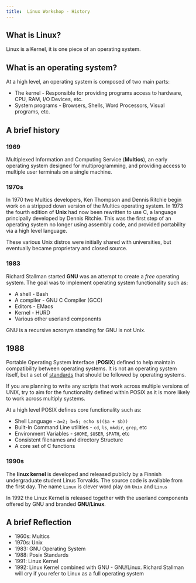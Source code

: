 ```yaml
---
title:  Linux Workshop - History
---
```


## What is Linux?

Linux is a Kernel, it is one piece of an operating system.

## What is an operating system?

At a high level, an operating system is composed of two main parts:

* The kernel - Responsible for providing programs access to hardware, CPU, RAM, I/O Devices, etc.
* System programs - Browsers, Shells, Word Processors, Visual programs, etc.

## A brief history

### 1969

Multiplexed Information and Computing Service (**Multics**), an early operating system designed
for multiprogramming, and providing access to multiple user terminals on a single machine.

### 1970s

In 1970 two Multics developers, Ken Thompson and Dennis Ritchie begin work on a stripped down version
of the Multics operating system. In 1973 the fourth edition of **Unix** had now been rewritten to use C,
a language principally developed by Dennis Ritchie. This was the first step of an operating system
no longer using assembly code, and provided portability via a high level language.

These various Unix distros were initially shared with universities, but eventually became proprietary and closed
source.

### 1983

Richard Stallman started **GNU** was an attempt to create a _free_ operating system. The goal was to implement operating
system functionality such as:

* A shell - Bash
* A compiler - GNU C Compiler (GCC)
* Editors - EMacs
* Kernel - HURD
* Various other userland components

GNU is a recursive acronym standing for GNU is not Unix.

## 1988

Portable Operating System Interface (**POSIX**) defined to help maintain compatibility between
operating systems. It is not an operating system itself, but a set of [standards](http://pubs.opengroup.org/onlinepubs/9699919799/)
that should be followed by operating systems.

If you are planning to write any scripts that work across multiple versions of
UNIX, try to aim for the functionality defined within POSIX as it is more likely to work across
multiply systems.

At a high level POSIX defines core functionality such as:

* Shell Language - `a=2; b=5; echo $(($a + $b))`
* Built-In Command Line utilities - `cd`, `ls`, `mkdir`, `grep`, etc
* Environment Variables - `$HOME`, `$USER`, `$PATH`, etc
* Consistent filenames and directory Structure
* A core set of C functions

### 1990s

The **linux kernel** is developed and released publicly by a Finnish undergraduate student Linus Torvalds.
The source code is available from the first day. The name `Linux` is clever word play on `Unix` and `Linus`

In 1992 the Linux Kernel is released together with the userland components offered by GNU and branded **GNU/Linux**.

## A brief Reflection

* 1960s: Multics
* 1970s: Unix
* 1983: GNU Operating System
* 1988: Posix Standards
* 1991: Linux Kernel
* 1992: Linux Kernel combined with GNU - GNU/Linux.
  Richard Stallman will cry if you refer to Linux as a full operating system
